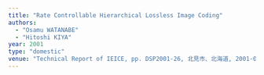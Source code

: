 ```yaml
---
title: "Rate Controllable Hierarchical Lossless Image Coding"
authors:
  - "Osamu WATANABE"
  - "Hitoshi KIYA"
year: 2001
type: "domestic"
venue: "Technical Report of IEICE, pp. DSP2001-26, 北見市、北海道, 2001-06-01."
---
```

